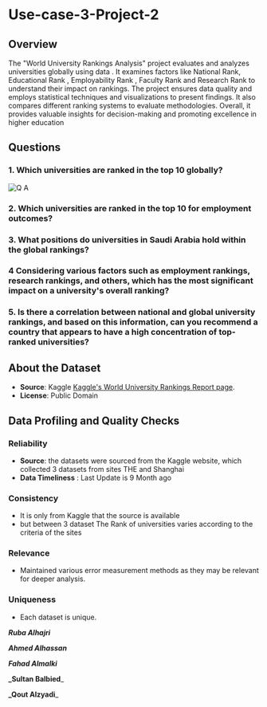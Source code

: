 # Use-case-3-Project-2
## Overview
The "World University Rankings Analysis" project evaluates and analyzes universities globally using data . It examines factors like National Rank, Educational Rank , Employability Rank , Faculty Rank and Research Rank to understand their impact on rankings. The project ensures data quality and employs statistical techniques and visualizations to present findings. It also compares different ranking systems to evaluate methodologies. Overall, it provides valuable insights for decision-making and promoting excellence in higher education

## Questions
### 1. Which universities are ranked in the top 10 globally?
![Q A](https://github.com/RubaAlhajri/Use-case-3-Project-2/assets/109194138/f0ba53ec-a838-4eb5-8771-6b5b6da58ce7)


### 2. Which universities are ranked in the top 10 for employment outcomes?


### 3. What positions do universities in Saudi Arabia hold within the global rankings?

### 4 Considering various factors such as employment rankings, research rankings, and others, which has the most significant impact on a university's overall ranking?

### 5. Is there a correlation between national and global university rankings, and based on this information, can you recommend a country that appears to have a high concentration of top-ranked universities?

## About the Dataset
- **Source**: Kaggle [Kaggle's World University Rankings Report page](https://www.kaggle.com/datasets/ourfuture/world-university-rankings).
- **License**: Public Domain

## Data Profiling and Quality Checks
### Reliability
- **Source**: the datasets were sourced from the Kaggle website, which collected 3 datasets from sites THE and Shanghai
- **Data Timeliness** : Last Update is 9 Month ago

### Consistency
- It is only from Kaggle that the source is available
- but between 3 dataset The Rank of universities varies according to the criteria of the sites

### Relevance
- Maintained various error measurement methods as they may be relevant for deeper analysis.

### Uniqueness
- Each dataset is unique.



**_Ruba Alhajri_**

**_Ahmed Alhassan_**

**_Fahad Almalki_**

**_Sultan Balbied**_

**_Qout Alzyadi**_






